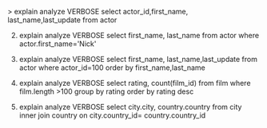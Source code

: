 &gt; explain analyze VERBOSE  select actor_id,first_name, last_name,last_update from actor

2. explain analyze VERBOSE  select first_name, last_name from actor where actor.first_name='Nick'

3. explain analyze VERBOSE  select first_name, last_name,last_update 
from actor where actor_id=100
order by first_name,last_name

4. explain analyze VERBOSE 
 select rating, count(film_id)
 from film where film.length >100
 group by rating
 order by rating desc
 
5. explain analyze VERBOSE 
select city.city, country.country from city
 inner join country on city.country_id= country.country_id
